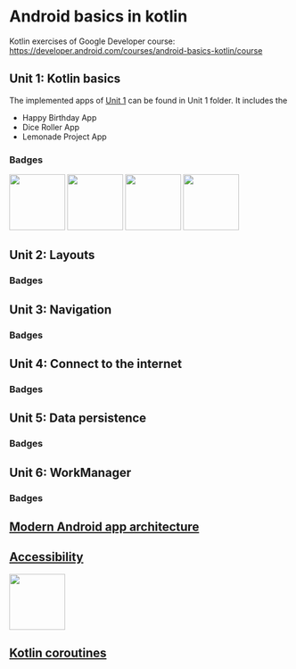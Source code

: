 # Android basics in kotlin
Kotlin exercises of Google Developer course: https://developer.android.com/courses/android-basics-kotlin/course

## Unit 1: Kotlin basics

The implemented apps of [Unit 1](https://developer.android.com/courses/android-basics-kotlin/unit-1) can be found in Unit 1 folder. It includes the 

- Happy Birthday App
- Dice Roller App
- Lemonade Project App

### Badges

<div>
  <img src="https://developers.google.com/static/profile/badges/playlists/android/android-basics-kotlin-pathway-one/badge.svg" width="100" />
  <img src="https://developers.google.com/static/profile/badges/playlists/android/android-basics-kotlin-pathway-two/android-basics-kotlin-pathway-two.svg" width="100" />
  <img src="https://developers.google.com/static/profile/badges/playlists/android/android-basics-kotlin-pathway-three/android-basics-kotlin-pathway-three.svg" width="100" />
  <img src="https://developers.google.com/static/profile/badges/playlists/android/android-basics-kotlin-pathway-four/android-basics-kotlin-pathway-four.svg" width="100" />
</div>

## Unit 2: Layouts

### Badges

## Unit 3: Navigation

### Badges

## Unit 4: Connect to the internet

### Badges

## Unit 5: Data persistence

### Badges

## Unit 6: WorkManager

### Badges

## [Modern Android app architecture](https://developer.android.com/courses/pathways/android-architecture)

## [Accessibility](https://developer.android.com/courses/pathways/make-your-android-app-accessible)

<div>
  <img src="https://developers.google.com/static/profile/badges/playlists/make-your-android-app-accessible/badge.svg" width="100" />
</div>

## [Kotlin coroutines](https://developer.android.com/courses/pathways/android-coroutines)